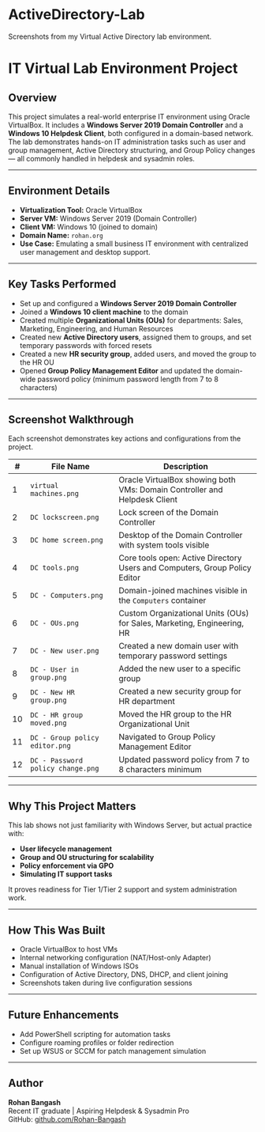 # ActiveDirectory-Lab
Screenshots from my Virtual Active Directory lab environment.

# IT Virtual Lab Environment Project

## Overview

This project simulates a real-world enterprise IT environment using Oracle VirtualBox. It includes a **Windows Server 2019 Domain Controller** and a **Windows 10 Helpdesk Client**, both configured in a domain-based network. The lab demonstrates hands-on IT administration tasks such as user and group management, Active Directory structuring, and Group Policy changes — all commonly handled in helpdesk and sysadmin roles.

---

## Environment Details

- **Virtualization Tool:** Oracle VirtualBox
- **Server VM:** Windows Server 2019 (Domain Controller)
- **Client VM:** Windows 10 (joined to domain)
- **Domain Name:** `rohan.org`
- **Use Case:** Emulating a small business IT environment with centralized user management and desktop support.

---

## Key Tasks Performed

- Set up and configured a **Windows Server 2019 Domain Controller**
- Joined a **Windows 10 client machine** to the domain
- Created multiple **Organizational Units (OUs)** for departments: Sales, Marketing, Engineering, and Human Resources
- Created new **Active Directory users**, assigned them to groups, and set temporary passwords with forced resets
- Created a new **HR security group**, added users, and moved the group to the HR OU
- Opened **Group Policy Management Editor** and updated the domain-wide password policy (minimum password length from 7 to 8 characters)

---

## Screenshot Walkthrough

Each screenshot demonstrates key actions and configurations from the project.

| # | File Name | Description |
|---|-----------|-------------|
| 1 | `virtual machines.png` | Oracle VirtualBox showing both VMs: Domain Controller and Helpdesk Client |
| 2 | `DC lockscreen.png` | Lock screen of the Domain Controller |
| 3 | `DC home screen.png` | Desktop of the Domain Controller with system tools visible |
| 4 | `DC tools.png` | Core tools open: Active Directory Users and Computers, Group Policy Editor |
| 5 | `DC - Computers.png` | Domain-joined machines visible in the `Computers` container |
| 6 | `DC - OUs.png` | Custom Organizational Units (OUs) for Sales, Marketing, Engineering, HR |
| 7 | `DC - New user.png` | Created a new domain user with temporary password settings |
| 8 | `DC - User in group.png` | Added the new user to a specific group |
| 9 | `DC - New HR group.png` | Created a new security group for HR department |
|10 | `DC - HR group moved.png` | Moved the HR group to the HR Organizational Unit |
|11 | `DC - Group policy editor.png` | Navigated to Group Policy Management Editor |
|12 | `DC - Password policy change.png` | Updated password policy from 7 to 8 characters minimum |

---

## Why This Project Matters

This lab shows not just familiarity with Windows Server, but actual practice with:
- **User lifecycle management**
- **Group and OU structuring for scalability**
- **Policy enforcement via GPO**
- **Simulating IT support tasks**

It proves readiness for Tier 1/Tier 2 support and system administration work.

---

## How This Was Built

- Oracle VirtualBox to host VMs
- Internal networking configuration (NAT/Host-only Adapter)
- Manual installation of Windows ISOs
- Configuration of Active Directory, DNS, DHCP, and client joining
- Screenshots taken during live configuration sessions

---

## Future Enhancements

- Add PowerShell scripting for automation tasks
- Configure roaming profiles or folder redirection
- Set up WSUS or SCCM for patch management simulation

---

## Author

**Rohan Bangash**  
Recent IT graduate | Aspiring Helpdesk & Sysadmin Pro  
GitHub: [github.com/Rohan-Bangash](https://github.com/Rohan-Bangash)




